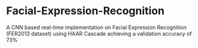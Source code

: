 # Facial-Expression-Recognition
A CNN based real-time implementation on Facial Expression Recognition (FER2013 dataset) using HAAR Cascade achieving a validation accuracy of 73%
